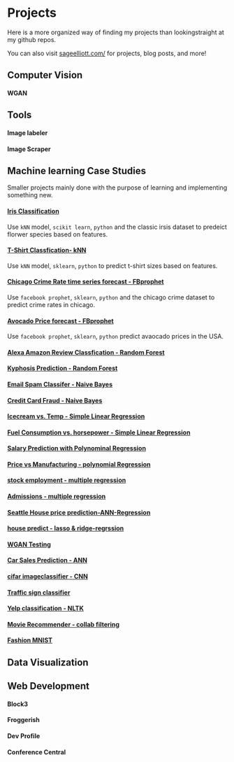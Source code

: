 # Projects

Here is a more organized way of finding my projects than lookingstraight at my github repos.

You can also visit [sageelliott.com/](https://sageelliott.com) for projects, blog posts, and more!

<!--## Featured Projects-->


## Computer Vision

#### WGAN

## Tools

#### Image labeler


#### Image Scraper



## Machine learning Case Studies

Smaller projects mainly done with the purpose of learning and implementing something new.

#### [Iris Classification](https://github.com/sagecodes/irsit-classification2-knn)
Use `kNN` model, `scikit learn`, `python` and the classic irsis dataset to predeict florwer species based on features. 


#### [T-Shirt Classfication- kNN](https://github.com/sagecodes/tshirt-size-prediction-KNN)

Use `kNN` model, `sklearn`, `python` to predict t-shirt sizes based on features.


#### [Chicago Crime Rate time series forecast - FBprophet ](https://github.com/sagecodes/chicago-crime-prediction-fbprophet)

Use `facebook prophet`, `sklearn`, `python` and the chicago crime dataset to predict crime rates in chicago. 


#### [Avocado Price forecast - FBprophet](https://github.com/sagecodes/avocado-forecasting-fbprophet)

Use `facebook prophet`, `sklearn`, `python`  predict avaocado prices in the USA. 


#### [Alexa Amazon Review Classfication - Random Forest](https://github.com/sagecodes/Amazon-Review-Classification-Random-Forest)

#### [Kyphosis Prediction - Random Forest](https://github.com/sagecodes/kyphsis-classifier-random-forest/blob/master/kyphosis-prediction-random-forest.ipynb)

#### [Email Spam Classifer -  Naive Bayes](https://github.com/sagecodes/spam-classifier-naive-bayes/blob/master/Spam%20classifier.ipynb)

#### [Credit Card Fraud - Naive Bayes](https://github.com/sagecodes/credit-fraud-classfier-naive-bayes/blob/master/Credit%20Card%20Fraud%20Classifier.ipynb)

#### [Icecream vs. Temp - Simple Linear Regression](https://github.com/sagecodes/Icecream-temp-simple-linear-regression/blob/master/ice%20cream%20vs%20temp%20regression.ipynb)

#### [Fuel Consumption vs. horsepower - Simple Linear Regression](https://github.com/sagecodes/fuel-consumption-linear-regression/blob/master/fuel%20consumption.ipynb)

#### [Salary Prediction with Polynominal Regression](https://github.com/sagecodes/salary-prediction-polynomial-regression/blob/master/salary%20prediction%20polynomial%20regression.ipynb)

#### [Price vs Manufacturing - polynomial Regression](https://github.com/sagecodes/price-vs-manufacturing-polynomial-regression/blob/master/Cost%20per%20model%20prediction.ipynb)

#### [stock employment - multiple regression](https://github.com/sagecodes/stock-employment-multiple-regression/blob/master/s%26p%20500%20predict.ipynb)

#### [Admissions - multiple regression](https://github.com/sagecodes/admission-multiple-regression)

#### [Seattle House price prediction-ANN-Regression](https://github.com/sagecodes/house-price-prediction-ANN)

#### [house predict - lasso & ridge-regrssion](https://github.com/sagecodes/house-predict-lasso-ridge-regrssion)


#### [WGAN Testing](https://github.com/sagecodes/WGAN-Testing)


#### [Car Sales Prediction - ANN](https://github.com/sagecodes/car-sales-prediction-ANN)


#### [cifar imageclassifier - CNN](https://github.com/sagecodes/cifar-classifier-CNN)


#### [Traffic sign classifier](https://github.com/sagecodes/traffic-signs-classifier-lenet)


#### [Yelp classification - NLTK](https://github.com/sagecodes/yelp-reviews-Classification-NLP-NLTK)


#### [Movie Recommender - collab filtering](https://github.com/sagecodes/movie-recommender-collab-filter)


#### [Fashion MNIST](https://github.com/sagecodes/fashion-classifier) 



## Data Visualization


## Web Development

#### Block3 
#### Froggerish
#### Dev Profile
#### Conference Central


